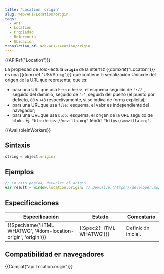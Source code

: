 ```yaml
---
title: 'Location: origin'
slug: Web/API/Location/origin
tags:
  - API
  - Location
  - Propiedad
  - Referencia
  - Ubicación
translation_of: Web/API/Location/origin
---
```

{{APIRef("Location")}}

La propiedad de sólo-lectura **`origin`** de la interfaz {{domxref("Location")}} es una {{domxref("USVString")}} que contiene la serialización Unicode del origen de la URL que representa; que es:

- para una URL que usa `http` o `https`, el esquema seguido de `'://'`, seguido del dominio, seguido de `':'`, seguido del puerto (el puerto por defecto, `80` y `443` respectivamente, si se indica de forma explícita);
- para una URL que usa `file:` esquema, el valor es independiente del navegador;
- para una URL que usa `blob:` esquema, el origen de la URL seguido de `blob:`. Ej. `"blob:https://mozilla.org"` tendrá `"https://mozilla.org".`

{{AvailableInWorkers}}

## Sintaxis

```js
string = object.origin;
```

## Ejemplos

```js
// En esta página, devuelve el origen
var result = window.location.origin; // Devuelve:'https://developer.mozilla.org'
```

## Especificaciones

| Especificación                                                                   | Estado                           | Comentario          |
| -------------------------------------------------------------------------------- | -------------------------------- | ------------------- |
| {{SpecName('HTML WHATWG', '#dom-location-origin', 'origin')}} | {{Spec2('HTML WHATWG')}} | Definición inicial. |

## Compatibilidad en navegadores

{{Compat("api.Location.origin")}}
